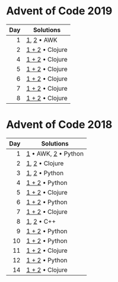 # Advent of Code 2019

|  Day | Solutions                                           |
| ---: | --------------------------------------------------- |
|    1 | [1](2019/01.1.awk), [2](2019/01.2.awk) • AWK        |
|    2 | [1 + 2](2019/02.clj) • Clojure                      |
|    4 | [1 + 2](2019/04.clj) • Clojure                      |
|    5 | [1 + 2](2019/05.clj) • Clojure                      |
|    6 | [1 + 2](2019/06.clj) • Clojure                      |
|    7 | [1 + 2](2019/07.clj) • Clojure                      |
|    8 | [1 + 2](2019/08.clj) • Clojure                      |

# Advent of Code 2018

|  Day | Solutions                                           |
| ---: | --------------------------------------------------- |
|    1 | [1](2018/01.1.sh) • AWK, [2](2018/01.2.py) • Python |
|    2 | [1](2018/02.1.clj), [2](2018/02.1.clj) • Clojure    |
|    3 | [1](2018/03.1.py), [2](2018/03.2.py) • Python       |
|    4 | [1 + 2](2018/04.py) • Python                        |
|    5 | [1 + 2](2018/05.clj) • Clojure                      |
|    6 | [1 + 2](2018/06.py) • Python                        |
|    7 | [1 + 2](2018/07.clj) • Clojure                      |
|    8 | [1](2018/08.1.cpp), [2](2018/08.2.cpp) • C++        |
|    9 | [1 + 2](2018/09.py) • Python                        |
|   10 | [1 + 2](2018/10.py) • Python                        |
|   11 | [1 + 2](2018/11.clj) • Clojure                      |
|   12 | [1 + 2](2018/12.py) • Python                        |
|   14 | [1 + 2](2018/14.clj) • Clojure                      |
